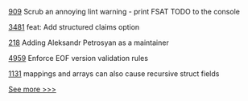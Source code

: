 
[909](https://github.com/hyperledger/fabric-samples/pull/909) Scrub an annoying lint warning - print FSAT TODO to the console

[3481](https://github.com/hyperledger/aries-framework-go/pull/3481) feat: Add structured claims option

[218](https://github.com/hyperledger/ursa/pull/218) Adding Aleksandr Petrosyan as a maintainer

[4959](https://github.com/hyperledger/besu/pull/4959) Enforce EOF version validation rules

[1131](https://github.com/hyperledger/solang/pull/1131) mappings and arrays can also cause recursive struct fields


[See more >>>](https://start-here.hyperledger.org/pull-requests)
